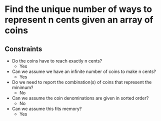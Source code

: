 # Find the unique number of ways to represent n cents given an array of coins

## Constraints
* Do the coins have to reach exactly n cents?
    * Yes
* Can we assume we have an infinite number of coins to make n cents?
    * Yes
* Do we need to report the combination(s) of coins that represent the minimum?
    * No
* Can we assume the coin denominations are given in sorted order?
    * No
* Can we assume this fits memory?
    * Yes